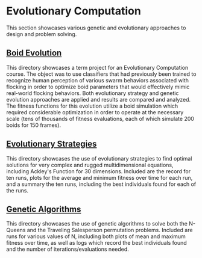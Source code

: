 # Evolutionary Computation
This section showcases various genetic and evolutionary approaches to design and problem solving. 

## [Boid Evolution](BoidEvolution/)
This directory showcases a term project for an Evolutionary Computation course. The object was to use classifiers that had previously been trained to recognize human perception of various swarm behaviors associated with flocking in order to optimize boid parameters that would effectively mimic real-world flocking behaviors. Both evolutionary strategy and genetic evolution approaches are applied and results are compared and analyzed. The fitness functions for this evolution utilize a boid simulation which required considerable optimization in order to operate at the necessary scale (tens of thousands of fitness evaluations, each of which simulate 200 boids for 150 frames).

## [Evolutionary Strategies](EvolutionaryStrategies/)
This directory showcases the use of evolutionary strategies to find optimal solutions for very complex and rugged multidimensional equations, including Ackley's Function for 30 dimensions. Included are the record for ten runs, plots for the average and minimum fitness over time for each run, and a summary the ten runs, including the best individuals found for each of the runs. 

## [Genetic Algorithms](GeneticAlgorithms/)
This directory showcases the use of genetic algorithms to solve both the N-Queens and the Traveling Salesperson permutation problems. Included are runs for various values of N, including both plots of mean and maximum fitness over time, as well as logs which record the best individuals found and the number of iterations/evaluations needed.
